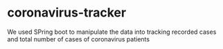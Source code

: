 # coronavirus-tracker
<p> We used SPring boot to manipulate the data into tracking recorded cases and total number of cases of coronavirus patients</p>
